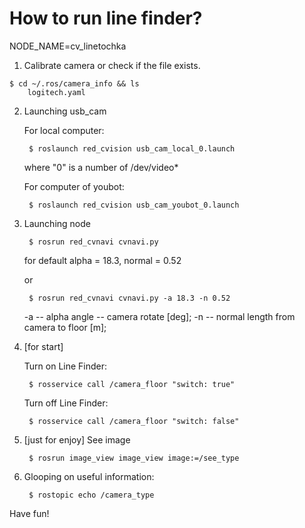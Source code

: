 How to run line finder?
==================

NODE_NAME=cv_linetochka

1) Calibrate camera or check if the file exists.
```
$ cd ~/.ros/camera_info && ls
	logitech.yaml
```

2) Launching usb_cam

	For local computer:

		$ roslaunch red_cvision usb_cam_local_0.launch

	where "0" is a number of /dev/video*

	For computer of youbot:

		$ roslaunch red_cvision usb_cam_youbot_0.launch

3) Launching node

        $ rosrun red_cvnavi cvnavi.py

    for default alpha = 18.3, normal = 0.52

    or

	    $ rosrun red_cvnavi cvnavi.py -a 18.3 -n 0.52

    -a -- alpha angle -- camera rotate [deg];
    -n -- normal length from camera to floor [m];

4) [for start]

    Turn on Line Finder:

	    $ rosservice call /camera_floor "switch: true"

    Turn off Line Finder:

        $ rosservice call /camera_floor "switch: false"

5) [just for enjoy] See image

	    $ rosrun image_view image_view image:=/see_type

6) Glooping on useful information:

        $ rostopic echo /camera_type

Have fun!
